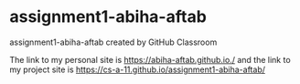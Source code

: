 # assignment1-abiha-aftab
assignment1-abiha-aftab created by GitHub Classroom

The link to my personal site is https://abiha-aftab.github.io./ and the link to my project site is https://cs-a-11.github.io/assignment1-abiha-aftab/


